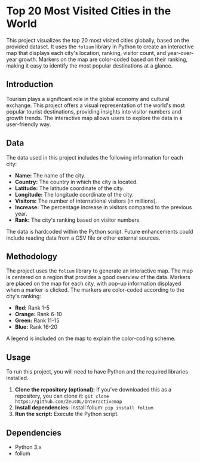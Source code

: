 # Top 20 Most Visited Cities in the World

This project visualizes the top 20 most visited cities globally, based on the provided dataset.  It uses the `folium` library in Python to create an interactive map that displays each city's location, ranking, visitor count, and year-over-year growth.  Markers on the map are color-coded based on their ranking, making it easy to identify the most popular destinations at a glance.

## Introduction

Tourism plays a significant role in the global economy and cultural exchange.  This project offers a visual representation of the world's most popular tourist destinations, providing insights into visitor numbers and growth trends. The interactive map allows users to explore the data in a user-friendly way.

## Data

The data used in this project includes the following information for each city:

* **Name:** The name of the city.
* **Country:** The country in which the city is located.
* **Latitude:** The latitude coordinate of the city.
* **Longitude:** The longitude coordinate of the city.
* **Visitors:** The number of international visitors (in millions).
* **Increase:** The percentage increase in visitors compared to the previous year.
* **Rank:** The city's ranking based on visitor numbers.

The data is hardcoded within the Python script.  Future enhancements could include reading data from a CSV file or other external sources.

## Methodology

The project uses the `folium` library to generate an interactive map.  The map is centered on a region that provides a good overview of the data.  Markers are placed on the map for each city, with pop-up information displayed when a marker is clicked.  The markers are color-coded according to the city's ranking:

* **Red:** Rank 1-5
* **Orange:** Rank 6-10
* **Green:** Rank 11-15
* **Blue:** Rank 16-20

A legend is included on the map to explain the color-coding scheme.

## Usage

To run this project, you will need to have Python and the required libraries installed.

1. **Clone the repository (optional):** If you've downloaded this as a repository, you can clone it:  `git clone https://github.com/ZeusDL/Interactivemap`
2. **Install dependencies:**  install folium: `pip install folium`
3. **Run the script:** Execute the Python script.

## Dependencies

* Python 3.x
* folium
